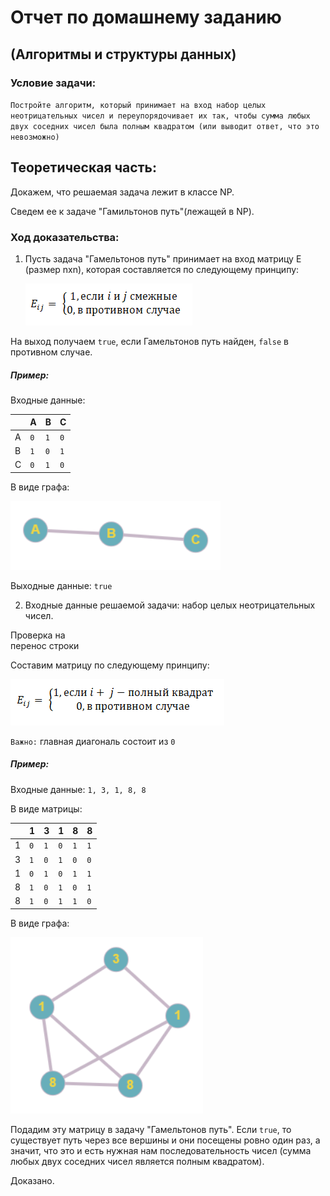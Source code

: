 # Отчет по домашнему заданию

## (Алгоритмы и структуры данных)

### Условие задачи:

`Постройте алгоритм, который принимает на вход набор целых неотрицательных чисел и переупорядочивает их так, чтобы сумма любых двух соседних чисел была полным квадратом (или выводит ответ, что это невозможно)`

## Теоретическая часть:

Докажем, что решаемая задача лежит в классе NP.

Сведем ее к задаче "Гамильтонов путь"(лежащей в NP).

### Ход доказательства:
1) Пусть задача "Гамельтонов путь" принимает на вход матрицу E (размер nxn), которая составляется по следующему принципу:

	![](Images/Eij.png)

На выход получаем `true`, если Гамельтонов путь найден, `false` в противном случае.

##### Пример:

Входные данные:   

 | |A|B|C|
 |-|-|-|-|
 |A|`0`|`1`|`0`|
 |B|`1`|`0`|`1`|
 |C|`0`|`1`|`0`|
 
В виде графа: 

![](Images/Graph.png)

Выходные данные:
`true`

2) Входные данные решаемой задачи: набор целых неотрицательных чисел.

Проверка на  
перенос строки

Составим матрицу по следующему принципу:

![](Images/Eij(1).png)

`Важно:` главная диагональ состоит из `0`

##### Пример:

Входные данные: `1, 3, 1, 8, 8`

В виде матрицы:

| |1|3|1|8|8|
|-|-|-|-|-|-|
|1|`0`|`1`|`0`|`1`|`1`|
|3|`1`|`0`|`1`|`0`|`0`|
|1|`0`|`1`|`0`|`1`|`1`|
|8|`1`|`0`|`1`|`0`|`1`|
|8|`1`|`0`|`1`|`1`|`0`|

В виде графа:

![](Images/Graph(1).png)

   Подадим эту матрицу в задачу "Гамельтонов путь". Если `true`, то существует путь через все вершины и они посещены ровно один раз, а значит, что это и есть нужная нам последовательность чисел (сумма любых двух соседних чисел является полным квадратом).
 
 Доказано.
 
